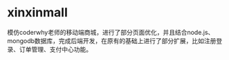 # xinxinmall
模仿coderwhy老师的移动端商城，进行了部分页面优化，并且结合node.js、mongodb数据库，完成后端开发，在原有的基础上进行了部分扩展，比如注册登录、订单管理、支付中心功能。
